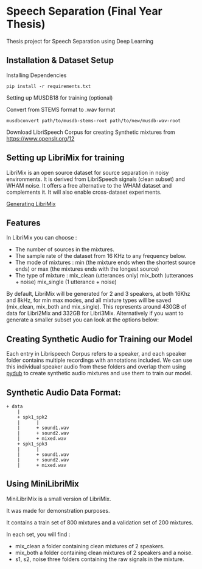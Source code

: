 # Speech Separation (Final Year Thesis)

Thesis project for Speech Separation using Deep Learning

## Installation & Dataset Setup

Installing Dependencies

```
pip install -r requirements.txt
```

Setting up MUSDB18 for training (optional)

Convert from STEMS format to .wav format
```
musdbconvert path/to/musdb-stems-root path/to/new/musdb-wav-root
```

Download LibriSpeech Corpus for creating Synthetic mixtures from https://www.openslr.org/12

## Setting up LibriMix for training

LibriMix is an open source dataset for source separation in noisy environments. It is derived from LibriSpeech signals (clean subset) and WHAM noise. It offers a free alternative to the WHAM dataset and complements it. It will also enable cross-dataset experiments.

[Generating LibriMix](https://github.com/JorisCos/LibriMix#readme)

## Features

In LibriMix you can choose :

- The number of sources in the mixtures.
- The sample rate of the dataset from 16 KHz to any frequency below.
- The mode of mixtures : min (the mixture ends when the shortest source ends) or max (the mixtures ends with the longest source)
- The type of mixture : mix_clean (utterances only) mix_both (utterances + noise) mix_single (1 utterance + noise)

By default, LibriMix will be generated for 2 and 3 speakers, at both 16Khz and 8kHz, for min max modes, and all mixture types will be saved (mix_clean, mix_both and mix_single). This represents around 430GB of data for Libri2Mix and 332GB for Libri3Mix. Alternatively if you want to generate a smaller subset you can look at the options below:

## Creating Synthetic Audio for Training our Model

Each entry in Librispeech Corpus refers to a speaker, and each speaker folder contains multiple recordings with annotations included. We can use this individual speaker audio from these folders and overlap them using [pydub](https://github.com/jiaaro/pydub) to create synthetic audio mixtures and use them to train our model.

## Synthetic Audio Data Format:

```
+ data
    |
    + spk1_spk2
    |      |
    |      + sound1.wav
    |      + sound2.wav
    |      + mixed.wav
    + spk1_spk3
    |      |
    |      + sound1.wav
    |      + sound2.wav
    |      + mixed.wav
```

## Using MiniLibriMix

MiniLibriMix is a small version of LibriMix. 

It was made for demonstration purposes. 

It contains a train set of 800 mixtures and a validation set of 200 mixtures.

In each set, you will find :

- mix_clean a folder containing clean mixtures of 2 speakers.
- mix_both a folder containing clean mixtures of 2 speakers and a noise.
- s1, s2, noise three folders containing the raw signals in the mixture.
